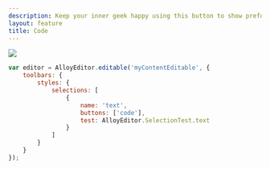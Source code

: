 ```yaml
---
description: Keep your inner geek happy using this button to show preformatted text.
layout: feature
title: Code
---
```

<div class="thumbnail">
  <img class="img img-polaroid" src="/images/features/button-code.gif"/>
</div>

```javascript
var editor = AlloyEditor.editable('myContentEditable', {
	toolbars: {
		styles: {
			selections: [
				{
					name: 'text',
					buttons: ['code'],
					test: AlloyEditor.SelectionTest.text
				}
			]
		}
	}
});
```